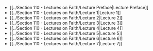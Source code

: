 - [[../Section 110 - Lectures on Faith/Lecture Preface|Lecture Preface]]
- [[../Section 110 - Lectures on Faith/Lecture 1|Lecture 1]]
- [[../Section 110 - Lectures on Faith/Lecture 2|Lecture 2]]
- [[../Section 110 - Lectures on Faith/Lecture 3|Lecture 3]]
- [[../Section 110 - Lectures on Faith/Lecture 4|Lecture 4]]
- [[../Section 110 - Lectures on Faith/Lecture 5|Lecture 5]]
- [[../Section 110 - Lectures on Faith/Lecture 6|Lecture 6]]
- [[../Section 110 - Lectures on Faith/Lecture 7|Lecture 7]]